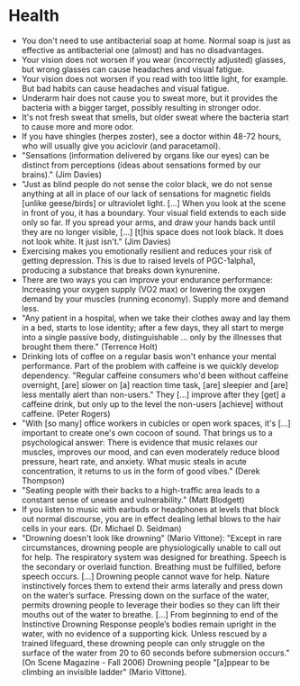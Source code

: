 # Health

 * You don't need to use antibacterial soap at home. Normal soap is just as effective as antibacterial one (almost) and has no disadvantages.
 * Your vision does not worsen if you wear (incorrectly adjusted) glasses, but wrong glasses can cause headaches and visual fatigue.
 * Your vision does not worsen if you read with too little light, for example. But bad habits can cause headaches and visual fatigue.
 * Underarm hair does not cause you to sweat more, but it provides the bacteria with a bigger target, possibly resulting in stronger odor.
 * It's not fresh sweat that smells, but older sweat where the bacteria start to cause more and more odor.
 * If you have shingles (herpes zoster), see a doctor within 48-72 hours, who will usually give you aciclovir (and paracetamol).
 * "Sensations (information delivered by organs like our eyes) can be distinct from perceptions (ideas about sensations formed by our brains)." (Jim Davies)
 * "Just as blind people do not sense the color black, we do not sense anything at all in place of our lack of sensations for magnetic fields [unlike geese/birds] or ultraviolet light. [...] When you look at the scene in front of you, it has a boundary. Your visual field extends to each side only so far. If you spread your arms, and draw your hands back until they are no longer visible, [...] [t]his space does not look black. It does not look white. It just isn't." (Jim Davies)
 * Exercising makes you emotionally resilient and reduces your risk of getting depression. This is due to raised levels of PGC-1alpha1, producing a substance that breaks down kynurenine.
 * There are two ways you can improve your endurance performance: Increasing your oxygen supply (VO2 max) or lowering the oxygen demand by your muscles (running economy). Supply more and demand less.
 * "Any patient in a hospital, when we take their clothes away and lay them in a bed, starts to lose identity; after a few days, they all start to merge into a single passive body, distinguishable ... only by the illnesses that brought them there." (Terrence Holt)
 * Drinking lots of coffee on a regular basis won't enhance your mental performance. Part of the problem with caffeine is we quickly develop dependency. "Regular caffeine consumers who'd been without caffeine overnight, [are] slower on [a] reaction time task, [are] sleepier and [are] less mentally alert than non-users." They [...] improve after they [get] a caffeine drink, but only up to the level the non-users [achieve] without caffeine. (Peter Rogers)
 * "With [so many] office workers in cubicles or open work spaces, it's [...] important to create one's own cocoon of sound. That brings us to a psychological answer: There is evidence that music relaxes our muscles, improves our mood, and can even moderately reduce blood pressure, heart rate, and anxiety. What music steals in acute concentration, it returns to us in the form of good vibes." (Derek Thompson)
 * "Seating people with their backs to a high-traffic area leads to a constant sense of unease and vulnerability." (Matt Blodgett)
 * If you listen to music with earbuds or headphones at levels that block out normal discourse, you are in effect dealing lethal blows to the hair cells in your ears. (Dr. Michael D. Seidman)
 * "Drowning doesn't look like drowning" (Mario Vittone): "Except in rare circumstances, drowning people are physiologically unable to call out for help. The respiratory system was designed for breathing. Speech is the secondary or overlaid function. Breathing must be fulfilled, before speech occurs. [...] Drowning people cannot wave for help. Nature instinctively forces them to extend their arms laterally and press down on the water’s surface. Pressing down on the surface of the water, permits drowning people to leverage their bodies so they can lift their mouths out of the water to breathe. [...] From beginning to end of the Instinctive Drowning Response people’s bodies remain upright in the water, with no evidence of a supporting kick. Unless rescued by a trained lifeguard, these drowning people can only struggle on the surface of the water from 20 to 60 seconds before submersion occurs." (On Scene Magazine - Fall 2006) Drowning people "[a]ppear to be climbing an invisible ladder" (Mario Vittone).
